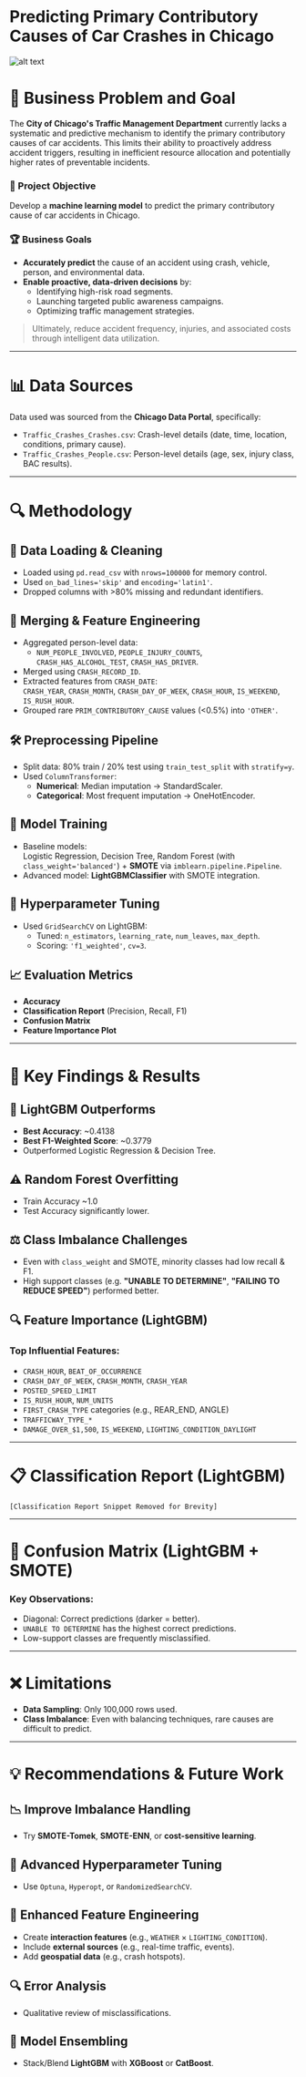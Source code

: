 # Predicting Primary Contributory Causes of Car Crashes in Chicago

![alt text](image.png)


# 🚧 Business Problem and Goal

The **City of Chicago's Traffic Management Department** currently lacks a systematic and predictive mechanism to identify the primary contributory causes of car accidents. This limits their ability to proactively address accident triggers, resulting in inefficient resource allocation and potentially higher rates of preventable incidents.

### 🎯 Project Objective
Develop a **machine learning model** to predict the primary contributory cause of car accidents in Chicago.

### 🏆 Business Goals
- **Accurately predict** the cause of an accident using crash, vehicle, person, and environmental data.
- **Enable proactive, data-driven decisions** by:
  - Identifying high-risk road segments.
  - Launching targeted public awareness campaigns.
  - Optimizing traffic management strategies.

> Ultimately, reduce accident frequency, injuries, and associated costs through intelligent data utilization.

---

# 📊 Data Sources

Data used was sourced from the **Chicago Data Portal**, specifically:

- `Traffic_Crashes_Crashes.csv`: Crash-level details (date, time, location, conditions, primary cause).
- `Traffic_Crashes_People.csv`: Person-level details (age, sex, injury class, BAC results).

---

# 🔍 Methodology

## 🧹 Data Loading & Cleaning
- Loaded using `pd.read_csv` with `nrows=100000` for memory control.
- Used `on_bad_lines='skip'` and `encoding='latin1'`.
- Dropped columns with >80% missing and redundant identifiers.

## 🔗 Merging & Feature Engineering
- Aggregated person-level data:  
  - `NUM_PEOPLE_INVOLVED`, `PEOPLE_INJURY_COUNTS`, `CRASH_HAS_ALCOHOL_TEST`, `CRASH_HAS_DRIVER`.
- Merged using `CRASH_RECORD_ID`.
- Extracted features from `CRASH_DATE`:  
  `CRASH_YEAR`, `CRASH_MONTH`, `CRASH_DAY_OF_WEEK`, `CRASH_HOUR`, `IS_WEEKEND`, `IS_RUSH_HOUR`.
- Grouped rare `PRIM_CONTRIBUTORY_CAUSE` values (<0.5%) into `'OTHER'`.

## 🛠️ Preprocessing Pipeline
- Split data: 80% train / 20% test using `train_test_split` with `stratify=y`.
- Used `ColumnTransformer`:
  - **Numerical**: Median imputation → StandardScaler.
  - **Categorical**: Most frequent imputation → OneHotEncoder.

## 🤖 Model Training
- Baseline models:  
  Logistic Regression, Decision Tree, Random Forest (with `class_weight='balanced'`) + **SMOTE** via `imblearn.pipeline.Pipeline`.
- Advanced model: **LightGBMClassifier** with SMOTE integration.

## 🧪 Hyperparameter Tuning
- Used `GridSearchCV` on LightGBM:
  - Tuned: `n_estimators`, `learning_rate`, `num_leaves`, `max_depth`.
  - Scoring: `'f1_weighted'`, `cv=3`.

## 📈 Evaluation Metrics
- **Accuracy**
- **Classification Report** (Precision, Recall, F1)
- **Confusion Matrix**
- **Feature Importance Plot**

---

# 📌 Key Findings & Results

## 🥇 LightGBM Outperforms
- **Best Accuracy**: ~0.4138  
- **Best F1-Weighted Score**: ~0.3779  
- Outperformed Logistic Regression & Decision Tree.

## ⚠️ Random Forest Overfitting
- Train Accuracy ~1.0  
- Test Accuracy significantly lower.

## ⚖️ Class Imbalance Challenges
- Even with `class_weight` and SMOTE, minority classes had low recall & F1.
- High support classes (e.g. **"UNABLE TO DETERMINE"**, **"FAILING TO REDUCE SPEED"**) performed better.

## 🔍 Feature Importance (LightGBM)

### Top Influential Features:
- `CRASH_HOUR`, `BEAT_OF_OCCURRENCE`
- `CRASH_DAY_OF_WEEK`, `CRASH_MONTH`, `CRASH_YEAR`
- `POSTED_SPEED_LIMIT`
- `IS_RUSH_HOUR`, `NUM_UNITS`
- `FIRST_CRASH_TYPE` categories (e.g., REAR_END, ANGLE)
- `TRAFFICWAY_TYPE_*`
- `DAMAGE_OVER_$1,500`, `IS_WEEKEND`, `LIGHTING_CONDITION_DAYLIGHT`

---

# 📋 Classification Report (LightGBM)

```
[Classification Report Snippet Removed for Brevity]
```

---

# 🔁 Confusion Matrix (LightGBM + SMOTE)

### Key Observations:
- Diagonal: Correct predictions (darker = better).
- `UNABLE TO DETERMINE` has the highest correct predictions.
- Low-support classes are frequently misclassified.

---

# ❌ Limitations

- **Data Sampling**: Only 100,000 rows used.
- **Class Imbalance**: Even with balancing techniques, rare causes are difficult to predict.

---

# 💡 Recommendations & Future Work

## 📉 Improve Imbalance Handling
- Try **SMOTE-Tomek**, **SMOTE-ENN**, or **cost-sensitive learning**.

## 🧪 Advanced Hyperparameter Tuning
- Use `Optuna`, `Hyperopt`, or `RandomizedSearchCV`.

## 🧬 Enhanced Feature Engineering
- Create **interaction features** (e.g., `WEATHER` × `LIGHTING_CONDITION`).
- Include **external sources** (e.g., real-time traffic, events).
- Add **geospatial data** (e.g., crash hotspots).

## 🔍 Error Analysis
- Qualitative review of misclassifications.

## 🤝 Model Ensembling
- Stack/Blend **LightGBM** with **XGBoost** or **CatBoost**.